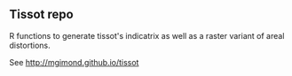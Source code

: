 ## Tissot repo
R functions to generate tissot's indicatrix as well as a raster variant of areal distortions.

See http://mgimond.github.io/tissot
